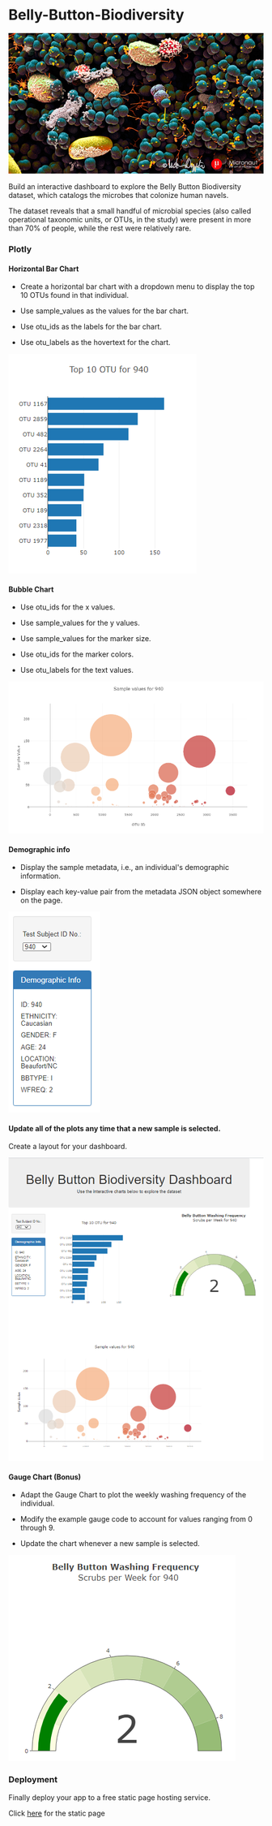 # Belly-Button-Biodiversity
![](https://github.com/ShimsyV/Belly-Button-Biodiversity/blob/main/images/readme.jpg)

Build an interactive dashboard to explore the Belly Button Biodiversity dataset, which catalogs the microbes that colonize human navels.

The dataset reveals that a small handful of microbial species (also called operational taxonomic units, or OTUs, in the study) were present in more than 70% of people, while the rest were relatively rare.

### Plotly

#### Horizontal Bar Chart

* Create a horizontal bar chart with a dropdown menu to display the top 10 OTUs found in that individual.

* Use sample_values as the values for the bar chart.

* Use otu_ids as the labels for the bar chart.

* Use otu_labels as the hovertext for the chart.

![](https://github.com/ShimsyV/Belly-Button-Biodiversity/blob/main/images/Horizontal_bar.PNG)


#### Bubble Chart

* Use otu_ids for the x values.

* Use sample_values for the y values.

* Use sample_values for the marker size.

* Use otu_ids for the marker colors.

* Use otu_labels for the text values.

![](https://github.com/ShimsyV/Belly-Button-Biodiversity/blob/main/images/bubble_chart.PNG)

#### Demographic info

* Display the sample metadata, i.e., an individual's demographic information.

* Display each key-value pair from the metadata JSON object somewhere on the page.

![](https://github.com/ShimsyV/Belly-Button-Biodiversity/blob/main/images/demographic.PNG)

#### Update all of the plots any time that a new sample is selected.

Create a layout for your dashboard.

![](https://github.com/ShimsyV/Belly-Button-Biodiversity/blob/main/images/dashboard.PNG)

#### Gauge Chart (Bonus)

* Adapt the Gauge Chart to plot the weekly washing frequency of the individual.

* Modify the example gauge code to account for values ranging from 0 through 9.

* Update the chart whenever a new sample is selected.

![](https://github.com/ShimsyV/Belly-Button-Biodiversity/blob/main/images/gauge_chart.PNG)

### Deployment

Finally deploy your app to a free static page hosting service. 

Click [here](https://shimsyv.github.io/Belly-Button-Biodiversity/) for the static page

